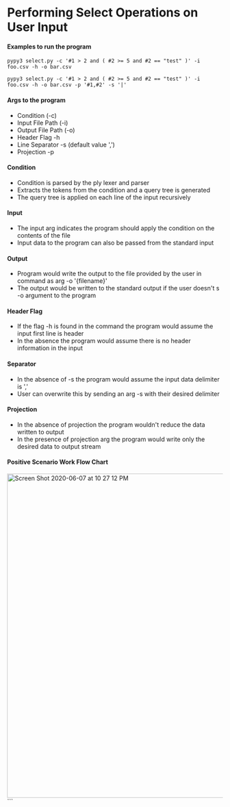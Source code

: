 # Performing Select Operations on User Input

#### Examples to run the program

`pypy3 select.py -c '#1 > 2 and ( #2 >= 5 and #2 == "test" )' -i foo.csv -h -o bar.csv`

`pypy3 select.py -c '#1 > 2 and ( #2 >= 5 and #2 == "test" )' -i foo.csv -h -o bar.csv -p '#1,#2' -s '|'`

#### Args to the program
   * Condition (-c)
   * Input File Path (-i)
   * Output File Path (-o)
   * Header Flag -h 
   * Line Separator -s (default value ',')
   * Projection -p

#### Condition 
   * Condition is parsed by the ply lexer and parser
   * Extracts the tokens from the condition and a query tree is generated
   * The query tree is applied on each line of the input recursively

#### Input 
   * The input arg indicates the program should apply the condition on the contents of the file
   * Input data to the program can also be passed from the standard input

#### Output
   * Program would write the output to the file provided by the user in command as arg -o '{filename}'
   * The output would be written to the standard output if the user doesn't s -o argument to the program

#### Header Flag
   * If the flag -h is found in the command the program would assume the input first line is header
   * In the absence the program would assume there is no header information in the input

#### Separator
   * In the absence of -s the program would assume the input data delimiter is ','
   * User can overwrite this by sending an arg -s with their desired delimiter

#### Projection
   * In the absence of projection the program wouldn't reduce the data written to output
   * In the presence of projection arg the program would write only the desired data to output stream

#### Positive Scenario Work Flow Chart

<img width="757" alt="Screen Shot 2020-06-07 at 10 27 12 PM" src="https://user-images.githubusercontent.com/12020642/83987591-c6e8c000-a90e-11ea-96cd-25131a5c45a3.png">
```